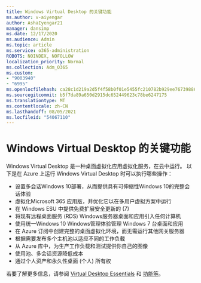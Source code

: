 ```yaml
---
title: Windows Virtual Desktop 的关键功能
ms.author: v-aiyengar
author: AshaIyengar21
manager: dansimp
ms.date: 12/17/2020
ms.audience: Admin
ms.topic: article
ms.service: o365-administration
ROBOTS: NOINDEX, NOFOLLOW
localization_priority: Normal
ms.collection: Adm_O365
ms.custom:
- "9003940"
- "6995"
ms.openlocfilehash: ca28c1d219a2d5f4f58b0f01e5455fc210782b929ee767398867485b4ad8761f
ms.sourcegitcommit: b5f7da89a650d2915dc652449623c78be6247175
ms.translationtype: MT
ms.contentlocale: zh-CN
ms.lasthandoff: 08/05/2021
ms.locfileid: "54067110"
---
```

# <a name="key-capabilities-of-windows-virtual-desktop"></a>Windows Virtual Desktop 的关键功能

Windows Virtual Desktop 是一种桌面虚拟化应用虚拟化服务，在云中运行。 以下是在 Azure 上运行 Windows Virtual Desktop 时可以执行哪些操作：

- 设置多会话Windows 10部署，从而提供具有可伸缩性Windows 10的完整会话体验
- 虚拟化Microsoft 365 应用版，并优化它以在多用户虚拟方案中运行
- 在 Windows ESU 中提供免费扩展安全更新的 (7) 
- 将现有远程桌面服务 (RDS) Windows服务器桌面和应用引入任何计算机
- 使用统一Windows 10 Windows管理体验管理 Windows 7 台桌面和应用
- 在 Azure 订阅中创建完整的桌面虚拟化环境，而无需运行其他网关服务器
- 根据需要发布多个主机池以适应不同的工作负载
- 从 Azure 库中，为生产工作负载和测试提供你自己的图像
- 使用池、多会话资源降低成本
- 通过个人资产和永久性桌面 (个人) 所有权

若要了解更多信息，请参阅 [Virtual Desktop Essentials](https://go.microsoft.com/fwlink/?linkid=2127033) 和 [功能等](https://go.microsoft.com/fwlink/?linkid=2127033)。

